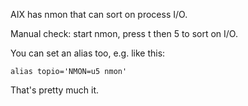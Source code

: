 AIX has nmon that can sort on process I/O.

Manual check: start nmon, press t then 5 to sort on I/O.

You can set an alias too, e.g. like this:

    alias topio='NMON=u5 nmon'

That's pretty much it.
